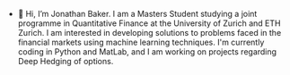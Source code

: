 - 👋 Hi, I’m Jonathan Baker.
I am a Masters Student studying a joint programme in Quantitative Finance at the University of Zurich and ETH Zurich. 
I am interested in developing solutions to problems faced in the financial markets using machine learning techniques.
I'm currently coding in Python and MatLab, and I am working on projects regarding Deep Hedging of options.

<!---
JonoBaker1998/JonoBaker1998 is a ✨ special ✨ repository because its `README.md` (this file) appears on your GitHub profile.
You can click the Preview link to take a look at your changes.
--->

